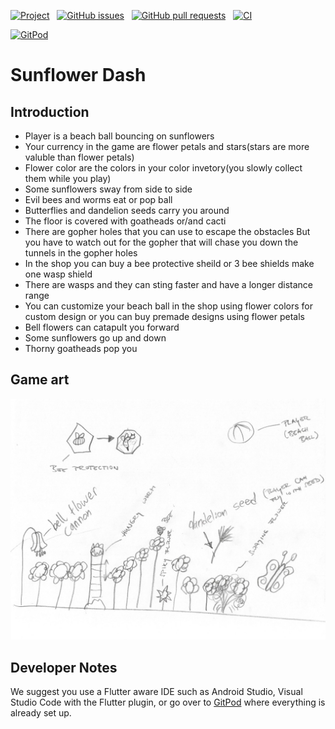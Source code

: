 [![Project](https://img.shields.io/badge/project-Kanban-orange)](https://github.com/Temperate-Designs/sunflower-dash/projects/1) &nbsp;
[![GitHub issues](https://img.shields.io/github/issues-raw/Temperate-Designs/sunflower-dash?color=green&logo=GitHub&logoColor=white)](https://github.com/Temperate-Designs/sunflower-dash/issues) &nbsp;
[![GitHub pull requests](https://img.shields.io/github/issues-pr-raw/Temperate-Designs/sunflower-dash?color=purple&logo=Github)](https://github.com/Temperate-Designs/sunflower-dash/pulls) &nbsp;
[![CI](https://img.shields.io/github/workflow/status/Temperate-Designs/sunflower-dash/CI%20tests?color=aqua&label=CI&logoColor=indigo)](https://github.com/Temperate-Designs/sunflower-dash/actions/workflows/CI.yaml)

[![GitPod](https://gitpod.io/button/open-in-gitpod.svg)](https://gitpod.io#https://github.com/Temperate-Designs/sunflower-dash)

# Sunflower Dash

## Introduction

- Player is a beach ball bouncing on sunflowers
- Your currency in the game are flower petals and stars(stars are more
  valuble than flower petals)
- Flower color are the colors in your color invetory(you slowly
  collect them while you play)
- Some sunflowers sway from side to side
- Evil bees and worms eat or pop ball
- Butterflies and dandelion seeds carry you around
- The floor is covered with goatheads or/and cacti
- There are gopher holes that you can use to escape the obstacles But
  you have to watch out for the gopher that will chase you down the
  tunnels in the gopher holes
- In the shop you can buy a bee protective sheild or 3 bee shields
  make one wasp shield
- There are wasps and they can sting faster and have a longer
  distance range
- You can customize your beach ball in the shop using flower colors
  for custom design or you can buy premade designs using flower petals
- Bell flowers can catapult you forward
- Some sunflowers go up and down
- Thorny goatheads pop you

## Game art

![Game Art](assets/sunflower-dash-art-gameplay.jpg)

## Developer Notes

We suggest you use a Flutter aware IDE such as Android Studio, Visual
Studio Code with the Flutter plugin, or go over to
[GitPod](https://gitpod.io#https://github.com/Temperate-Designs/sunflower-dash)
where everything is already set up.
